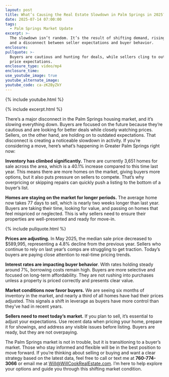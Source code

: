 ```yaml
---
layout: post
title: What’s Causing the Real Estate Slowdown in Palm Springs in 2025?
date: 2025-07-14 07:00:00
tags:
  - Palm Springs Market Update
excerpt: >-
  The slowdown isn’t random. It’s the result of shifting demand, rising supply,
  and a disconnect between seller expectations and buyer behavior.
enclosure:
pullquote: >-
  Buyers are cautious and hunting for deals, while sellers cling to outdated
  price expectations.
enclosure_type: video/mp4
enclosure_time:
use_youtube_image: true
youtube_alternate_image:
youtube_code: ca-zK2ByZkY
---
```

{% include youtube.html %}

{% include excerpt.html %}

There’s a major disconnect in the Palm Springs housing market, and it’s slowing everything down. Buyers are focused on the future because they’re cautious and are looking for better deals while closely watching prices. Sellers, on the other hand, are holding on to outdated expectations. That disconnect is creating a noticeable slowdown in activity. If you’re considering a move, here’s what’s happening in Greater Palm Springs right now:

**Inventory has climbed significantly.** There are currently 3,651 homes for sale across the area, which is a 40.1% increase compared to this time last year. This means there are more homes on the market, giving buyers more options, but it also puts pressure on sellers to compete. That’s why overpricing or skipping repairs can quickly push a listing to the bottom of a buyer’s list.

**Homes are staying on the market for longer periods.** The average home now takes 77 days to sell, which is nearly two weeks longer than last year. Buyers are taking their time, looking for value, and passing on homes that feel mispriced or neglected. This is why sellers need to ensure their properties are well-presented and ready for move-in.

{% include pullquote.html %}

**Prices are adjusting.** In May 2025, the median sale price decreased to $589,995, representing a 4.8% decline from the previous year. Sellers who continue to rely on last year’s comps are struggling to get traction. Today’s buyers are paying close attention to real-time pricing trends.

**Interest rates are impacting buyer behavior**. With rates holding steady around 7%, borrowing costs remain high. Buyers are more selective and focused on long-term affordability. They are not rushing into purchases unless a property is priced correctly and presents clear value.

**Market conditions now favor buyers.** We are seeing six months of inventory in the market, and nearly a third of all homes have had their prices adjusted. This signals a shift in leverage as buyers have more control than they’ve had in recent years.

**Sellers need to meet today’s market.** If you plan to sell, it’s essential to adjust your expectations. Use recent data when pricing your home, prepare it for showings, and address any visible issues before listing. Buyers are ready, but they are not overpaying.

The Palm Springs market is not in trouble, but it is transitioning to a buyer’s market. Those who stay informed and flexible will be in the best position to move forward. If you’re thinking about selling or buying and want a clear strategy based on the latest data, feel free to call or text me at **760-774-3066** or email me at [Will@WillCookRealEstate.com](mailto:Will@WillCookRealEstate.com). I’m here to help explore your options and guide you through this shifting market condition.